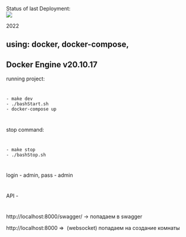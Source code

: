 Status of last Deployment:<br>
<img src="https://github.com/NikolayN-ru/diplom-project/workflows/CI-githubActioons/badge.svg?branch=master"><br>

2022

using: docker, docker-compose,
----------------
Docker Engine
v20.10.17
----------------

running project:
#
    - make dev
    - ./bashStart.sh
    - docker-compose up
#
stop command:
#
    - make stop
    - ./bashStop.sh

#
login - admin, pass - admin
#
API - 
#
http://localhost:8000/swagger/ -> попадаем в swagger

http://localhost:8000 =>  (websocket) попадаем на создание комнаты

